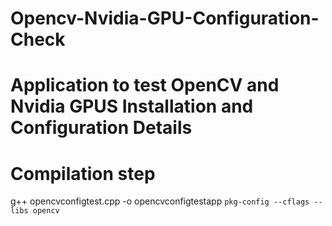 # Opencv-Nvidia-GPU-Configuration-Check
# Application to test OpenCV and Nvidia GPUS Installation and Configuration Details
# Compilation step
g++ opencvconfigtest.cpp -o opencvconfigtestapp `pkg-config --cflags --libs opencv`

